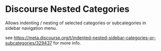 # Discourse Nested Categories
Allows indenting / nesting of selected categories or subcategories in sidebar navigation menu. 

see https://meta.discourse.org/t/indented-nested-sidebar-categories-or-subcategories/329437 for more info.

